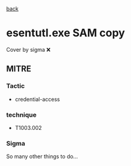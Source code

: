 [back](../index.md)
# esentutl.exe SAM copy
Cover by sigma :x: 

## MITRE
### Tactic
  - credential-access

### technique
  - T1003.002

### Sigma

 So many other things to do...